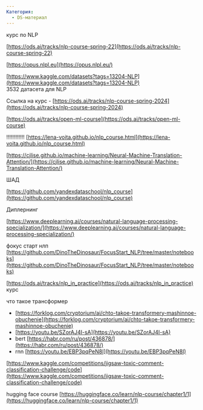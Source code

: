 ```yaml
---
Категория:
  - DS-материал
---
```

курс по NLP

[https://ods.ai/tracks/nlp-course-spring-22](https://ods.ai/tracks/nlp-course-spring-22)

[https://opus.nlpl.eu](https://opus.nlpl.eu/)

[https://www.kaggle.com/datasets?tags=13204-NLP](https://www.kaggle.com/datasets?tags=13204-NLP)  
3532 датасета для NLP  

Ссылка на курс - [https://ods.ai/tracks/nlp-course-spring-2024](https://ods.ai/tracks/nlp-course-spring-2024)

[https://ods.ai/tracks/open-ml-course](https://ods.ai/tracks/open-ml-course)

!!!!!!!!!!!! [https://lena-voita.github.io/nlp_course.html](https://lena-voita.github.io/nlp_course.html)

  

[https://cjlise.github.io/machine-learning/Neural-Machine-Translation-Attention/](https://cjlise.github.io/machine-learning/Neural-Machine-Translation-Attention/)

ШАД  
  
[https://github.com/yandexdataschool/nlp_course](https://github.com/yandexdataschool/nlp_course)

Диплернинг  
  
[https://www.deeplearning.ai/courses/natural-language-processing-specialization/](https://www.deeplearning.ai/courses/natural-language-processing-specialization/)

  

фокус старт нлп [https://github.com/DinoTheDinosaur/FocusStart_NLP/tree/master/notebooks](https://github.com/DinoTheDinosaur/FocusStart_NLP/tree/master/notebooks)

  

  

[https://ods.ai/tracks/nlp_in_practice](https://ods.ai/tracks/nlp_in_practice) курс

  

что такое трансформер

- [https://forklog.com/cryptorium/ai/chto-takoe-transformery-mashinnoe-obuchenie](https://forklog.com/cryptorium/ai/chto-takoe-transformery-mashinnoe-obuchenie)
- [https://youtu.be/SZorAJ4I-sA](https://youtu.be/SZorAJ4I-sA)
- bert [https://habr.com/ru/post/436878/](https://habr.com/ru/post/436878/)
- rnn [https://youtu.be/EBP3pqPeN8I](https://youtu.be/EBP3pqPeN8I)

  

[https://www.kaggle.com/competitions/jigsaw-toxic-comment-classification-challenge/code](https://www.kaggle.com/competitions/jigsaw-toxic-comment-classification-challenge/code)

  

hugging face course [https://huggingface.co/learn/nlp-course/chapter1/1](https://huggingface.co/learn/nlp-course/chapter1/1)